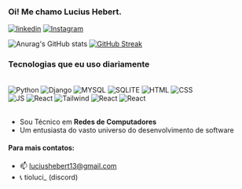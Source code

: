 ### Oi! Me chamo Lucius Hebert.

[![linkedin](    https://img.shields.io/badge/LinkedIn-0077B5?style=for-the-badge&logo=linkedin&logoColor=white)]()
[![Instagram](https://img.shields.io/badge/Instagram-E4405F?style=for-the-badge&logo=instagram&logoColor=white)](https://www.instagram.com/luciush_/)


![Anurag's GitHub stats](https://github-readme-stats.vercel.app/api?username=LuciusHx&show_icons=true&theme=dracula) [![GitHub Streak](https://streak-stats.demolab.com?user=LuciusHx&theme=dracula&card_width=400)](https://git.io/streak-stats)




### Tecnologias que eu uso diariamente 

<div aling="center" style="display: inline_block"><br/>
    <img aling="center" alt="Python" src="https://img.shields.io/badge/Python-3776AB?style=for-the-badge&logo=python&logoColor=white">
    <img aling="center" alt="Django" src="https://img.shields.io/badge/Django-092E20?style=for-the-badge&logo=django&logoColor=white">
    <img aling="center" alt="MYSQL" src="https://img.shields.io/badge/MySQL-00000F?style=for-the-badge&logo=mysql&logoColor=white">
    <img aling="center" alt="SQLITE" src="https://img.shields.io/badge/SQLite-07405E?style=for-the-badge&logo=sqlite&logoColor=white">
    <img aling="center" alt="HTML" src="https://img.shields.io/badge/HTML5-E34F26?style=for-the-badge&logo=html5&logoColor=white">
    <img aling="center" alt="CSS" src="https://img.shields.io/badge/CSS3-1572B6?style=for-the-badge&logo=css3&logoColor=white"><br/>
    <img aling="center" alt="JS" src="https://img.shields.io/badge/JavaScript-F7DF1E?style=for-the-badge&logo=javascript&logoColor=black">
    <img aling="center" alt="React" src="https://img.shields.io/badge/React-20232A?style=for-the-badge&logo=react&logoColor=61DAFB">
    <img aling="center" alt="Tailwind" src="https://img.shields.io/badge/tailwindcss-%2338B2AC.svg?style=for-the-badge&logo=tailwind-css&logoColor=white">
    <img aling="center" alt="React" src="https://img.shields.io/badge/GIT-E44C30?style=for-the-badge&logo=git&logoColor=white">
    <img aling="center" alt="React" src="https://img.shields.io/badge/node.js-6DA55F?style=for-the-badge&logo=node.js&logoColor=white">
</div>
</br>

- Sou Técnico em <strong>Redes de Computadores</strong>
- Um entusiasta do vasto universo do desenvolvimento de software



#### Para mais contatos:
 * 📫 luciushebert13@gmail.com
 * 📞 tioluci_ (discord)
